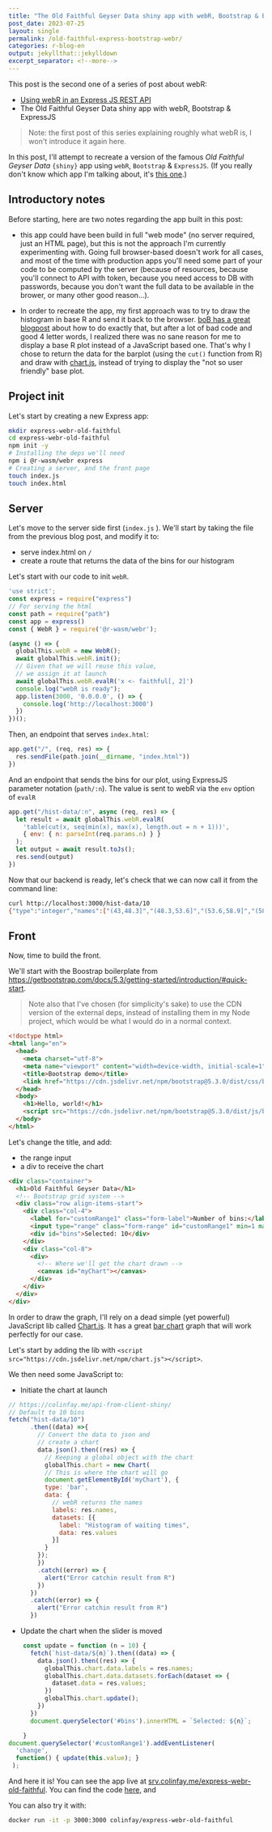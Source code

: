 ```yaml
---
title: "The Old Faithful Geyser Data shiny app with webR, Bootstrap & ExpressJS"
post_date: 2023-07-25
layout: single
permalink: /old-faithful-express-bootstrap-webr/
categories: r-blog-en
output: jekyllthat::jekylldown
excerpt_separator: <!--more-->
---
```


This post is the second one of a series of post about webR:

+ [Using webR in an Express JS REST API](/calling-webr-from-expressjs/)
+ The Old Faithful Geyser Data shiny app with webR, Bootstrap & ExpressJS

> Note: the first post of this series explaining roughly what webR is, I won't introduce it again here.

In this post, I'll attempt to recreate a version of the famous *Old Faithful Geyser Data* `{shiny}` app using `webR`, `Bootstrap` & `ExpressJS`.
(If you really don't know which app I'm talking about, it's [this one](https://gallery.shinyapps.io/001-hello/).)

## Introductory notes

Before starting, here are two notes regarding the app built in this post:

- this app could have been build in full "web mode" (no server required, just an HTML page), but this is not the approach I'm currently experimenting with.
Going full browser-based doesn't work for all cases, and most of the time with production apps you'll need some part of your code to be computed by the server (because of resources, because you'll connect to API with token, because you need access to DB with passwords, because you don't want the full data to be available in the brower, or many other good reason...).

- In order to recreate the app, my first approach was to try to draw the histogram in base R and send it back to the browser.
[boB has a great blogpost](https://rud.is/b/2023/03/18/the-road-to-ggplot2-in-webr-part-1-the-road-is-paved-with-good-base-r-plots/) about how to do exactly that, but after a lot of bad code and good 4 letter words, I realized there was no sane reason for me to display a base R plot instead of a JavaScript based one.
That's why I chose to return the data for the barplot (using the `cut()` function from R) and draw with [chart.js](https://www.chartjs.org/), instead of trying to display the "not so user friendly" base plot.

## Project init

Let's start by creating a new Express app:

```bash
mkdir express-webr-old-faithful
cd express-webr-old-faithful
npm init -y
# Installing the deps we'll need
npm i @r-wasm/webr express
# Creating a server, and the front page
touch index.js
touch index.html
```

## Server

Let's move to the server side first (`index.js` ).
We'll start by taking the file from the previous blog post, and modify it to:

- serve index.html on `/`
- create a route that returns the data of the bins for our histogram

Let's start with our code to init `webR`.

```javascript
'use strict';
const express = require("express")
// For serving the html
const path = require("path")
const app = express()
const { WebR } = require('@r-wasm/webr');

(async () => {
  globalThis.webR = new WebR();
  await globalThis.webR.init();
  // Given that we will reuse this value,
  // we assign it at launch
  await globalThis.webR.evalR('x <- faithful[, 2]')
  console.log("webR is ready");
  app.listen(3000, '0.0.0.0', () => {
    console.log('http://localhost:3000')
  })
})();
```

Then, an endpoint that serves `index.html`:

```javascript
app.get("/", (req, res) => {
  res.sendFile(path.join(__dirname, "index.html"))
})
```

And an endpoint that sends the bins for our plot, using ExpressJS parameter notation (`path/:n`).
The value is sent to webR via the `env` option of `evalR`

```javascript
app.get("/hist-data/:n", async (req, res) => {
  let result = await globalThis.webR.evalR(
    'table(cut(x, seq(min(x), max(x), length.out = n + 1)))',
    { env: { n: parseInt(req.params.n) } }
  );
  let output = await result.toJs();
  res.send(output)
})
```

Now that our backend is ready, let's check that we can now call it from the command line:

```bash
curl http://localhost:3000/hist-data/10
{"type":"integer","names":["(43,48.3]","(48.3,53.6]","(53.6,58.9]","(58.9,64.2]","(64.2,69.5]","(69.5,74.8]","(74.8,80.1]","(80.1,85.4]","(85.4,90.7]","(90.7,96]"],"values":[15,28,26,24,9,23,62,55,23,6]}
```

## Front

Now, time to build the front.

We'll start with the Boostrap boilerplate from <https://getbootstrap.com/docs/5.3/getting-started/introduction/#quick-start>.

> Note also that I've chosen (for simplicity's sake) to use the CDN version of the external deps, instead of installing them in my Node project, which would be what I would do in a normal context.

```html
<!doctype html>
<html lang="en">
  <head>
    <meta charset="utf-8">
    <meta name="viewport" content="width=device-width, initial-scale=1">
    <title>Bootstrap demo</title>
    <link href="https://cdn.jsdelivr.net/npm/bootstrap@5.3.0/dist/css/bootstrap.min.css" rel="stylesheet" integrity="sha384-9ndCyUaIbzAi2FUVXJi0CjmCapSmO7SnpJef0486qhLnuZ2cdeRhO02iuK6FUUVM" crossorigin="anonymous">
  </head>
  <body>
    <h1>Hello, world!</h1>
    <script src="https://cdn.jsdelivr.net/npm/bootstrap@5.3.0/dist/js/bootstrap.bundle.min.js" integrity="sha384-geWF76RCwLtnZ8qwWowPQNguL3RmwHVBC9FhGdlKrxdiJJigb/j/68SIy3Te4Bkz" crossorigin="anonymous"></script>
  </body>
</html>
```

Let's change the title, and add:

- the range input
- a div to receive the chart

```html
<div class="container">
  <h1>Old Faithful Geyser Data</h1>
  <!-- Bootstrap grid system -->
  <div class="row align-items-start">
    <div class="col-4">
      <label for="customRange1" class="form-label">Number of bins:</label>
      <input type="range" class="form-range" id="customRange1" min=1 max=30 value=10>
      <div id="bins">Selected: 10</div>
    </div>
    <div class="col-8">
      <div>
        <!-- Where we'll get the chart drawn -->
        <canvas id="myChart"></canvas>
      </div>
    </div>
  </div>
</div>
```

In order to draw the graph, I'll rely on a dead simple (yet powerful) JavaScript lib called [Chart.js](https://www.chartjs.org/).
It has a great [bar chart](https://www.chartjs.org/docs/latest/charts/bar.html) graph that will work perfectly for our case.

Let's start by adding the lib with `<script src="https://cdn.jsdelivr.net/npm/chart.js"></script>`.

We then need some JavaScript to:

- Initiate the chart at launch

```javascript
// https://colinfay.me/api-from-client-shiny/
// Default to 10 bins
fetch("hist-data/10")
      .then((data) =>{
        // Convert the data to json and
        // create a chart
        data.json().then((res) => {
          // Keeping a global object with the chart
          globalThis.chart = new Chart(
          // This is where the chart will go
          document.getElementById('myChart'), {
          type: 'bar',
          data: {
            // webR returns the names
            labels: res.names,
            datasets: [{
              label: "Histogram of waiting times",
              data: res.values
            }]
          }
        });
        })
        .catch((error) => {
          alert("Error catchin result from R")
        })
      })
      .catch((error) => {
        alert("Error catchin result from R")
      })
```

- Update the chart when the slider is moved

```javascript
    const update = function (n = 10) {
      fetch(`hist-data/${n}`).then((data) => {
        data.json().then((res) => {
          globalThis.chart.data.labels = res.names;
          globalThis.chart.data.datasets.forEach(dataset => {
            dataset.data = res.values;
          })
          globalThis.chart.update();
        })
      })
      document.querySelector('#bins').innerHTML = `Selected: ${n}`;

    }
document.querySelector('#customRange1').addEventListener(
  'change',
  function() { update(this.value); }
 );
```

And here it is!
You can see the app live at [srv.colinfay.me/express-webr-old-faithful](https://srv.colinfay.me/express-webr-old-faithful/).
You can find the code [here](https://github.com/ColinFay/webr-examples/tree/main/express-webr-old-faithful), and

You can also try it with:

```bash
docker run -it -p 3000:3000 colinfay/express-webr-old-faithful
```
